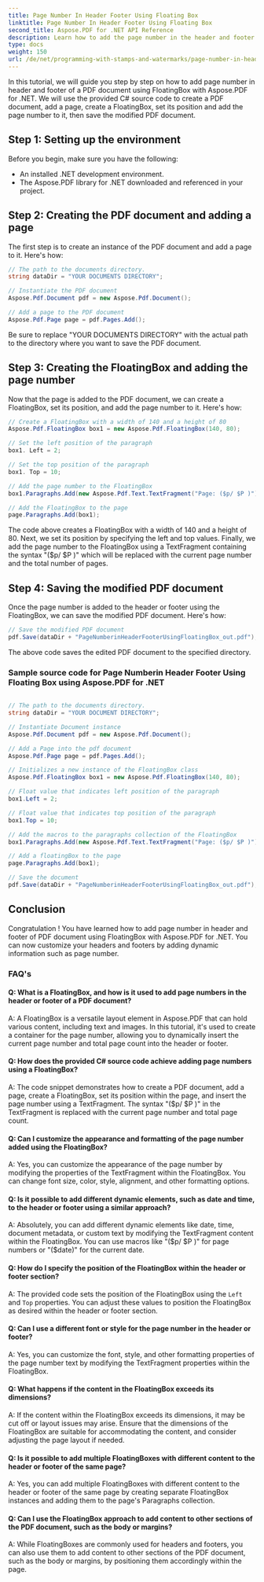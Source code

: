 ```yaml
---
title: Page Number In Header Footer Using Floating Box
linktitle: Page Number In Header Footer Using Floating Box
second_title: Aspose.PDF for .NET API Reference
description: Learn how to add the page number in the header and footer of a PDF document with Aspose.PDF for .NET.
type: docs
weight: 150
url: /de/net/programming-with-stamps-and-watermarks/page-number-in-header-footer-using-floating-box/
---
```

In this tutorial, we will guide you step by step on how to add page number in header and footer of a PDF document using FloatingBox with Aspose.PDF for .NET. We will use the provided C# source code to create a PDF document, add a page, create a FloatingBox, set its position and add the page number to it, then save the modified PDF document.

## Step 1: Setting up the environment

Before you begin, make sure you have the following:

- An installed .NET development environment.
- The Aspose.PDF library for .NET downloaded and referenced in your project.

## Step 2: Creating the PDF document and adding a page

The first step is to create an instance of the PDF document and add a page to it. Here's how:

```csharp
// The path to the documents directory.
string dataDir = "YOUR DOCUMENTS DIRECTORY";

// Instantiate the PDF document
Aspose.Pdf.Document pdf = new Aspose.Pdf.Document();

// Add a page to the PDF document
Aspose.Pdf.Page page = pdf.Pages.Add();
```

Be sure to replace "YOUR DOCUMENTS DIRECTORY" with the actual path to the directory where you want to save the PDF document.

## Step 3: Creating the FloatingBox and adding the page number

Now that the page is added to the PDF document, we can create a FloatingBox, set its position, and add the page number to it. Here's how:

```csharp
// Create a FloatingBox with a width of 140 and a height of 80
Aspose.Pdf.FloatingBox box1 = new Aspose.Pdf.FloatingBox(140, 80);

// Set the left position of the paragraph
box1. Left = 2;

// Set the top position of the paragraph
box1. Top = 10;

// Add the page number to the FloatingBox
box1.Paragraphs.Add(new Aspose.Pdf.Text.TextFragment("Page: ($p/ $P )"));

// Add the FloatingBox to the page
page.Paragraphs.Add(box1);
```

The code above creates a FloatingBox with a width of 140 and a height of 80. Next, we set its position by specifying the left and top values. Finally, we add the page number to the FloatingBox using a TextFragment containing the syntax "($p/ $P )" which will be replaced with the current page number and the total number of pages.

## Step 4: Saving the modified PDF document

Once the page number is added to the header or footer using the FloatingBox, we can save the modified PDF document. Here's how:

```csharp
// Save the modified PDF document
pdf.Save(dataDir + "PageNumberinHeaderFooterUsingFloatingBox_out.pdf");
```

The above code saves the edited PDF document to the specified directory.

### Sample source code for Page Numberin Header Footer Using Floating Box using Aspose.PDF for .NET 
```csharp

// The path to the documents directory.
string dataDir = "YOUR DOCUMENT DIRECTORY";

// Instantiate Document instance
Aspose.Pdf.Document pdf = new Aspose.Pdf.Document();

// Add a Page into the pdf document
Aspose.Pdf.Page page = pdf.Pages.Add();

// Initializes a new instance of the FloatingBox class
Aspose.Pdf.FloatingBox box1 = new Aspose.Pdf.FloatingBox(140, 80);

// Float value that indicates left position of the paragraph
box1.Left = 2;

// Float value that indicates top position of the paragraph
box1.Top = 10;

// Add the macros to the paragraphs collection of the FloatingBox
box1.Paragraphs.Add(new Aspose.Pdf.Text.TextFragment("Page: ($p/ $P )"));

// Add a floatingBox to the page
page.Paragraphs.Add(box1);

// Save the document
pdf.Save(dataDir + "PageNumberinHeaderFooterUsingFloatingBox_out.pdf");

```

## Conclusion

Congratulation ! You have learned how to add page number in header and footer of PDF document using FloatingBox with Aspose.PDF for .NET. You can now customize your headers and footers by adding dynamic information such as page number.

### FAQ's

#### Q: What is a FloatingBox, and how is it used to add page numbers in the header or footer of a PDF document?

A: A FloatingBox is a versatile layout element in Aspose.PDF that can hold various content, including text and images. In this tutorial, it's used to create a container for the page number, allowing you to dynamically insert the current page number and total page count into the header or footer.

#### Q: How does the provided C# source code achieve adding page numbers using a FloatingBox?

A: The code snippet demonstrates how to create a PDF document, add a page, create a FloatingBox, set its position within the page, and insert the page number using a TextFragment. The syntax "($p/ $P )" in the TextFragment is replaced with the current page number and total page count.

#### Q: Can I customize the appearance and formatting of the page number added using the FloatingBox?

A: Yes, you can customize the appearance of the page number by modifying the properties of the TextFragment within the FloatingBox. You can change font size, color, style, alignment, and other formatting options.

#### Q: Is it possible to add different dynamic elements, such as date and time, to the header or footer using a similar approach?

A: Absolutely, you can add different dynamic elements like date, time, document metadata, or custom text by modifying the TextFragment content within the FloatingBox. You can use macros like "($p/ $P )" for page numbers or "($date)" for the current date.

#### Q: How do I specify the position of the FloatingBox within the header or footer section?
A: The provided code sets the position of the FloatingBox using the `Left` and `Top` properties. You can adjust these values to position the FloatingBox as desired within the header or footer section.

#### Q: Can I use a different font or style for the page number in the header or footer?

A: Yes, you can customize the font, style, and other formatting properties of the page number text by modifying the TextFragment properties within the FloatingBox.

#### Q: What happens if the content in the FloatingBox exceeds its dimensions?

A: If the content within the FloatingBox exceeds its dimensions, it may be cut off or layout issues may arise. Ensure that the dimensions of the FloatingBox are suitable for accommodating the content, and consider adjusting the page layout if needed.

#### Q: Is it possible to add multiple FloatingBoxes with different content to the header or footer of the same page?

A: Yes, you can add multiple FloatingBoxes with different content to the header or footer of the same page by creating separate FloatingBox instances and adding them to the page's Paragraphs collection.

#### Q: Can I use the FloatingBox approach to add content to other sections of the PDF document, such as the body or margins?

A: While FloatingBoxes are commonly used for headers and footers, you can also use them to add content to other sections of the PDF document, such as the body or margins, by positioning them accordingly within the page.